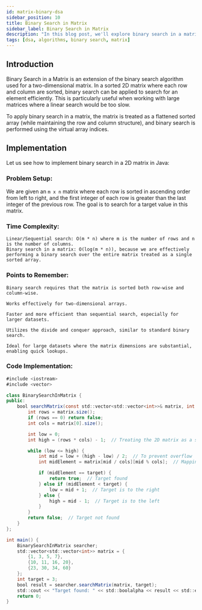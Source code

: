 ```yaml
---
id: matrix-binary-dsa
sidebar_position: 10
title: Binary Search in Matrix
sidebar_label: Binary Search in Matrix
description: "In this blog post, we'll explore binary search in a matrix, an optimized method to find an element in a sorted 2D matrix efficiently in C++."
tags: [dsa, algorithms, binary search, matrix]
---
```


## Introduction
Binary Search in a Matrix is an extension of the binary search algorithm used for a two-dimensional matrix. In a sorted 2D matrix where each row and column are sorted, binary search can be applied to search for an element efficiently. This is particularly useful when working with large matrices where a linear search would be too slow.

To apply binary search in a matrix, the matrix is treated as a flattened sorted array (while maintaining the row and column structure), and binary search is performed using the virtual array indices.

## Implementation

Let us see how to implement binary search in a 2D matrix in Java:

### Problem Setup:

We are given an `m x n` matrix where each row is sorted in ascending order from left to right, and the first integer of each row is greater than the last integer of the previous row. The goal is to search for a target value in this matrix.

### Time Complexity:

    Linear/Sequential search: O(m * n) where m is the number of rows and n is the number of columns.
    Binary search in a matrix: O(log(m * n)), because we are effectively performing a binary search over the entire matrix treated as a single sorted array.

### Points to Remember:
    Binary search requires that the matrix is sorted both row-wise and column-wise.

    Works effectively for two-dimensional arrays.

    Faster and more efficient than sequential search, especially for larger datasets.

    Utilizes the divide and conquer approach, similar to standard binary search.

    Ideal for large datasets where the matrix dimensions are substantial, enabling quick lookups.
### Code Implementation:

```java
#include <iostream>
#include <vector>

class BinarySearchInMatrix {
public:
    bool searchMatrix(const std::vector<std::vector<int>>& matrix, int target) {
        int rows = matrix.size();
        if (rows == 0) return false;
        int cols = matrix[0].size();

        int low = 0;
        int high = (rows * cols) - 1;  // Treating the 2D matrix as a single flat array

        while (low <= high) {
            int mid = low + (high - low) / 2;  // To prevent overflow
            int midElement = matrix[mid / cols][mid % cols];  // Mapping the 1D index back to 2D

            if (midElement == target) {
                return true;  // Target found
            } else if (midElement < target) {
                low = mid + 1;  // Target is to the right
            } else {
                high = mid - 1;  // Target is to the left
            }
        }
        return false;  // Target not found
    }
};

int main() {
    BinarySearchInMatrix searcher;
    std::vector<std::vector<int>> matrix = {
        {1, 3, 5, 7},
        {10, 11, 16, 20},
        {23, 30, 34, 60}
    };
    int target = 3;
    bool result = searcher.searchMatrix(matrix, target);
    std::cout << "Target found: " << std::boolalpha << result << std::endl;  // Output: Target found: true
    return 0;
}

```
